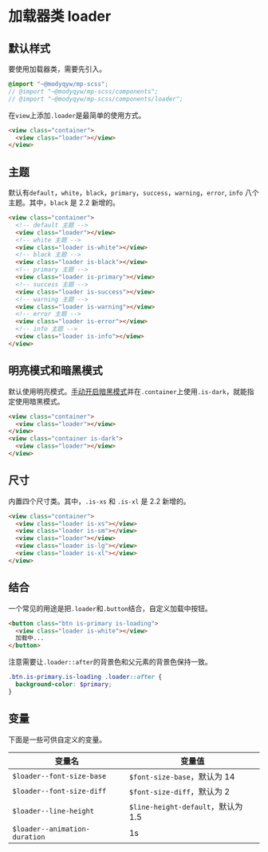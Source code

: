 # 加载器类 loader

## 默认样式

要使用加载器类，需要先引入。

```scss
@import "~@modyqyw/mp-scss";
// @import "~@modyqyw/mp-scss/components";
// @import "~@modyqyw/mp-scss/components/loader";
```

在`view`上添加`.loader`是最简单的使用方式。

```html
<view class="container">
  <view class="loader"></view>
</view>
```

## 主题

默认有`default`，`white`，`black`，`primary`，`success`，`warning`，`error`, `info` 八个主题。其中，`black` 是 2.2 新增的。

```html
<view class="container">
  <!-- default 主题 -->
  <view class="loader"></view>
  <!-- white 主题 -->
  <view class="loader is-white"></view>
  <!-- black 主题 -->
  <view class="loader is-black"></view>
  <!-- primary 主题 -->
  <view class="loader is-primary"></view>
  <!-- success 主题 -->
  <view class="loader is-success"></view>
  <!-- warning 主题 -->
  <view class="loader is-warning"></view>
  <!-- error 主题 -->
  <view class="loader is-error"></view>
  <!-- info 主题 -->
  <view class="loader is-info"></view>
</view>
```

## 明亮模式和暗黑模式

默认使用明亮模式。[手动开启暗黑模式](../advance/README.md#明亮模式和暗黑模式)并在`.container`上使用`.is-dark`，就能指定使用暗黑模式。

```html
<view class="container">
  <view class="loader"></view>
</view>
<view class="container is-dark">
  <view class="loader"></view>
</view>
```

## 尺寸

内置四个尺寸类。其中，`.is-xs` 和 `.is-xl` 是 2.2 新增的。

```html
<view class="container">
  <view class="loader is-xs"></view>
  <view class="loader is-sm"></view>
  <view class="loader"></view>
  <view class="loader is-lg"></view>
  <view class="loader is-xl"></view>
</view>
```

## 结合

一个常见的用途是把`.loader`和`.button`结合，自定义加载中按钮。

```html
<button class="btn is-primary is-loading">
  <view class="loader is-white"></view>
  加载中...
</button>
```

注意需要让`.loader::after`的背景色和父元素的背景色保持一致。

```scss
.btn.is-primary.is-loading .loader::after {
  background-color: $primary;
}
```

## 变量 <Badge text="2.2 新增" />

下面是一些可供自定义的变量。

|变量名|变量值|
|---|---|
|`$loader--font-size-base`|`$font-size-base`，默认为 14|
|`$loader--font-size-diff`|`$font-size-diff`，默认为 2|
|`$loader--line-height`|`$line-height-default`，默认为 1.5|
|`$loader--animation-duration`|1s|
